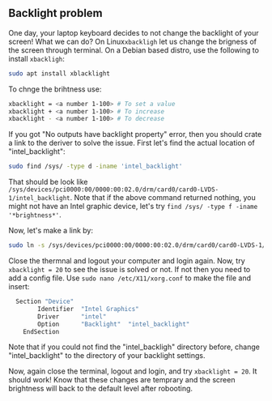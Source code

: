 ## Backlight problem

One day, your laptop keyboard decides to not change the backlight of your screen! What we can do? On Linux`xbackligh` let us 
change the brigness of the screen through terminal. On a Debian based distro, use the following to install `xbackligh`:

```bash
sudo apt install xblacklight
```

To chnge the brihtness use:

```bash
xbacklight = <a number 1-100> # To set a value
xbacklight + <a number 1-100> # To increase
xbacklight - <a number 1-100> # To decrease
```
If you got "No outputs have backlight property" error, then you should crate a link to the deriver to solve the issue. 
First let's find the actual location of "intel_backlight":

```bash
sudo find /sys/ -type d -iname 'intel_backlight'
```
That should be look like `/sys/devices/pci0000:00/0000:00:02.0/drm/card0/card0-LVDS-1/intel_backlight`. Note that if the above 
command returned nothing, you might not have an Intel graphic device, let's try `find /sys/ -type f -iname '*brightness*'`.

Now, let's make a link by:

```bash
sudo ln -s /sys/devices/pci0000:00/0000:00:02.0/drm/card0/card0-LVDS-1/intel_backlight /sys/class/backlight
```

Close the thermnal and logout your computer and login again. Now, try `xbacklight = 20` to see the issue is solved or not. 
If not then you need to add a config file. Use `sudo nano /etc/X11/xorg.conf` to make the file and insert:

```bash
  Section "Device"
        Identifier  "Intel Graphics" 
        Driver      "intel"
        Option      "Backlight"  "intel_backlight"
    EndSection
 ```
 
 Note that if you could not find the "intel_backligh" directory before, change "intel_backlight" to the directory of your 
 backlight settings.
 
 Now, again close the terminal, logout and login, and try `xbacklight = 20`. It should work! Know that these changes are 
 temprary and the screen brightness will back to the default level after robooting. 
 
 

